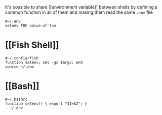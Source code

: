 It's possible to share [[environment variable]] between shells by defining a common function in all of them and making them read the same `.env` file

```shell
#~/.env
setenv FOO value-of-foo
```

# [[Fish Shell]]

```shell
#~/.config/fish
function setenv; set -gx $argv; end
source ~/.env
```

# [[Bash]]

```shell
#~/.bashrc
function setenv() { export "$1=$2"; }
. ~/.env
```
